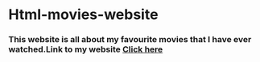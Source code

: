 # Html-movies-website
### This website is all about my favourite movies that I have ever watched.Link to my website [Click here](https://abishekjames.github.io/html-movies-website/)
